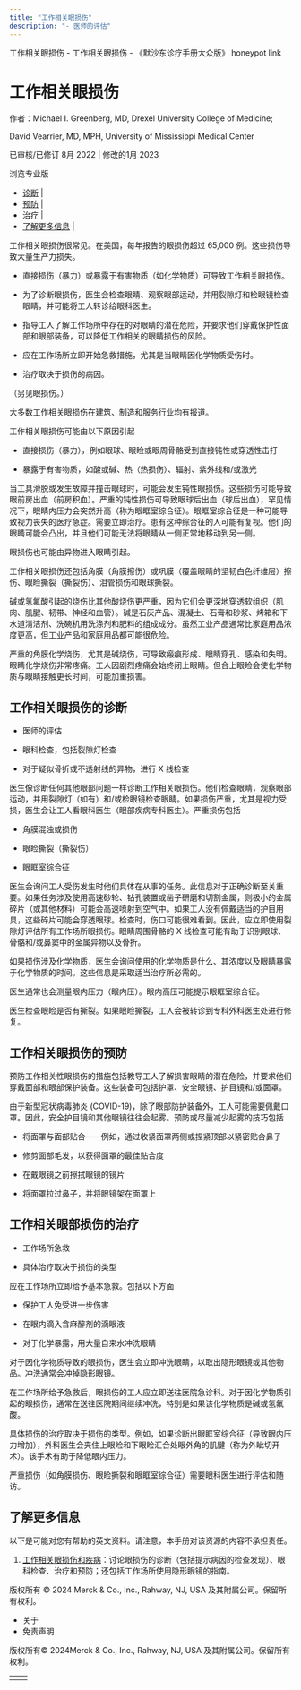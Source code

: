 ```yaml
---
title: "工作相关眼损伤"
description: "- 医师的评估"
---
```


﻿工作相关眼损伤 \- 工作相关眼损伤 \- 《默沙东诊疗手册大众版》 honeypot link

# 工作相关眼损伤

作者：Michael I. Greenberg, MD, Drexel University College of Medicine;

David Vearrier, MD, MPH, University of Mississippi Medical Center

已审核/已修订 8月 2022 \| 修改的1月 2023

浏览专业版

- [诊断](#诊断_v69543262_zh) \|
- [预防](#预防_v69543288_zh) \|
- [治疗](#治疗_v69543302_zh) \|
- [了解更多信息](#了解更多信息_v69543324_zh) \|

工作相关眼损伤很常见。在美国，每年报告的眼损伤超过 65,000 例。这些损伤导致大量生产力损失。

- 直接损伤（暴力）或暴露于有害物质（如化学物质）可导致工作相关眼损伤。

- 为了诊断眼损伤，医生会检查眼睛、观察眼部运动，并用裂隙灯和检眼镜检查眼睛，并可能将工人转诊给眼科医生。

- 指导工人了解工作场所中存在的对眼睛的潜在危险，并要求他们穿戴保护性面部和眼部装备，可以降低工作相关的眼睛损伤的风险。

- 应在工作场所立即开始急救措施，尤其是当眼睛因化学物质受伤时。

- 治疗取决于损伤的病因。


（另见眼损伤。）

大多数工作相关眼损伤在建筑、制造和服务行业均有报道。

工作相关眼损伤可能由以下原因引起

- 直接损伤（暴力），例如眼球、眼睑或眼周骨骼受到直接钝性或穿透性击打

- 暴露于有害物质，如酸或碱、热（热损伤）、辐射、紫外线和/或激光


当工具滑脱或发生故障并撞击眼球时，可能会发生钝性眼损伤。这些损伤可能导致眼前房出血（前房积血）。严重的钝性损伤可导致眼球后出血（球后出血），罕见情况下，眼睛内压力会突然升高（称为眼眶室综合征）。眼眶室综合征是一种可能导致视力丧失的医疗急症。需要立即治疗。患有这种综合征的人可能有复视。他们的眼睛可能会凸出，并且他们可能无法将眼睛从一侧正常地移动到另一侧。

眼损伤也可能由异物进入眼睛引起。

工作相关眼损伤还包括角膜（角膜擦伤）或巩膜（覆盖眼睛的坚韧白色纤维层）擦伤、眼睑撕裂（撕裂伤）、泪管损伤和眼球撕裂。

碱或氢氟酸引起的烧伤比其他酸烧伤更严重，因为它们会更深地穿透软组织（肌肉、肌腱、韧带、神经和血管）。碱是石灰产品、混凝土、石膏和砂浆、烤箱和下水道清洁剂、洗碗机用洗涤剂和肥料的组成成分。虽然工业产品通常比家庭用品浓度更高，但工业产品和家庭用品都可能很危险。

严重的角膜化学烧伤，尤其是碱烧伤，可导致瘢痕形成、眼睛穿孔、感染和失明。眼睛化学烧伤非常疼痛。工人因剧烈疼痛会始终闭上眼睛。但合上眼睑会使化学物质与眼睛接触更长时间，可能加重损害。

## 工作相关眼损伤的诊断

- 医师的评估

- 眼科检查，包括裂隙灯检查

- 对于疑似骨折或不透射线的异物，进行 X 线检查


医生像诊断任何其他眼部问题一样诊断工作相关眼损伤。他们检查眼睛，观察眼部运动，并用裂隙灯（如有）和/或检眼镜检查眼睛。如果损伤严重，尤其是视力受损，医生会让工人看眼科医生（眼部疾病专科医生）。严重损伤包括

- 角膜混浊或损伤

- 眼睑撕裂（撕裂伤）

- 眼眶室综合征


医生会询问工人受伤发生时他们具体在从事的任务。此信息对于正确诊断至关重要。如果任务涉及使用高速砂轮、钻孔装置或凿子研磨和切割金属，则极小的金属碎片（或其他材料）可能会高速喷射到空气中。如果工人没有佩戴适当的护目用具，这些碎片可能会穿透眼球。检查时，伤口可能很难看到。因此，应立即使用裂隙灯评估所有工作场所眼损伤。眼睛周围骨骼的 X 线检查可能有助于识别眼球、骨骼和/或鼻窦中的金属异物以及骨折。

如果损伤涉及化学物质，医生会询问使用的化学物质是什么、其浓度以及眼睛暴露于化学物质的时间。这些信息是采取适当治疗所必需的。

医生通常也会测量眼内压力（眼内压）。眼内高压可能提示眼眶室综合征。

医生检查眼睑是否有撕裂。如果眼睑撕裂，工人会被转诊到专科外科医生处进行修复。

## 工作相关眼损伤的预防

预防工作相关性眼损伤的措施包括教导工人了解损害眼睛的潜在危险，并要求他们穿戴面部和眼部保护装备。这些装备可包括护罩、安全眼镜、护目镜和/或面罩。

由于新型冠状病毒肺炎 (COVID-19)，除了眼部防护装备外，工人可能需要佩戴口罩。因此，安全护目镜和其他眼镜往往会起雾。预防或尽量减少起雾的技巧包括

- 将面罩与面部贴合——例如，通过收紧面罩两侧或捏紧顶部以紧密贴合鼻子

- 修剪面部毛发，以获得面罩的最佳贴合度

- 在戴眼镜之前擦拭眼镜的镜片

- 将面罩拉过鼻子，并将眼镜架在面罩上


## 工作相关眼部损伤的治疗

- 工作场所急救

- 具体治疗取决于损伤的类型


应在工作场所立即给予基本急救。包括以下方面

- 保护工人免受进一步伤害

- 在眼内滴入含麻醉剂的滴眼液

- 对于化学暴露，用大量自来水冲洗眼睛


对于因化学物质导致的眼损伤，医生会立即冲洗眼睛，以取出隐形眼镜或其他物品。冲洗通常会冲掉隐形眼镜。

在工作场所给予急救后，眼损伤的工人应立即送往医院急诊科。对于因化学物质引起的眼损伤，通常在送往医院期间继续冲洗，特别是如果该化学物质是碱或氢氟酸。

具体损伤的治疗取决于损伤的类型。例如，如果诊断出眼眶室综合征（导致眼内压力增加），外科医生会夹住上眼睑和下眼睑汇合处眼外角的肌腱（称为外眦切开术）。该手术有助于降低眼内压力。

严重损伤（如角膜损伤、眼睑撕裂和眼眶室综合征）需要眼科医生进行评估和随访。

## 了解更多信息

以下是可能对您有帮助的英文资料。请注意，本手册对该资源的内容不承担责任。

1. [工作相关眼损伤和疾病](https://www.aafp.org/afp/2007/0401/p1017.html)：讨论眼损伤的诊断（包括提示病因的检查发现）、眼科检查、治疗和预防；还包括工作场所使用隐形眼镜的指南。




版权所有 © 2024
Merck & Co., Inc., Rahway, NJ, USA 及其附属公司。保留所有权利。

- 关于
- 免责声明

版权所有© 2024Merck & Co., Inc., Rahway, NJ, USA 及其附属公司。保留所有权利。

|     |     |
| --- | --- |
|  |  |